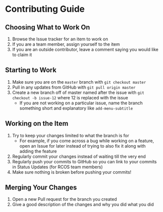 # Contributing Guide


## Choosing What to Work On
1. Browse the Issue tracker for an item to work on
2. If you are a team member, assign yourself to the item
3. If you are an outside contributor, leave a comment saying you would like to claim it

## Starting to Work
1. Make sure you are on the `master` branch with `git checkout master`
2. Pull in any updates from GitHub with `git pull origin master`
3. Create a new branch off of master named after the issue with `git checkout -b issue-12` where 12 is replaced with the issue
    - If you are not working on a particular issue, name the branch something short and explanatory like `add-menu-subtitle`

## Working on the Item
1. Try to keep your changes limited to what the branch is for
    - For example, if you come across a bug while working on a feature, open an Issue for later instead of trying to also fix it along with adding the feature
1. Regularly commit your changes instead of waiting till the very end
2. Regularly push your commits to GitHub so you can link to your commits in Status Updates (for RCOS team members)
3. Make sure nothing is broken before pushing your commits!

## Merging Your Changes
1. Open a new Pull request for the branch you created
2. Give a good description of the changes and why you did what you did
